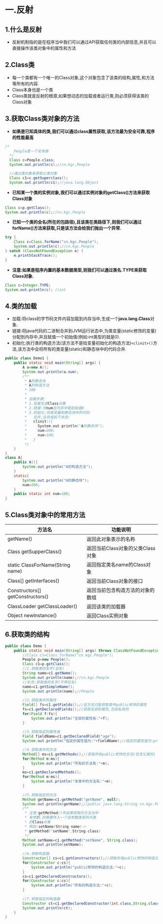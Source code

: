 # 一.反射
## 1.什么是反射
* 反射机制指的是在程序当中我们可以通过API获取任何类的内部信息,并且可以直接操作该类对象中的属性和方法

## 2.Class类
* 每一个类都有一个唯一的Class对象,这个对象包含了该类的结构,属性,和方法等所有的内容.
* Class本身也是一个类
* Class类就是反射的根源,如果想动态的加载或者运行类,则必须获得该类的Class对象

## 3.获取Class类对象的方法
* **如果是已知具体的类,我们可以通过class属性获取,该方法最为安全可靠,程序的性能最高**

```java
/*
    People是一个实体类
  */
  Class c=People.class;
  System.out.println(c);//cn.kgc.People

  //通过类对象来获取父类对象
  Class c1=c.getSuperclass();
  System.out.println(c1);//java.lang.Object	
```
* **已知某一个类的实例对象,我们可以通过实例对象的getClass()方法来获取Class对象**

```java
Class c=p.getClass();
System.out.println(c);//cn.kgc.People
```
* **已知一个类的全名(所在的包路径),且该类在类路径下,则我们可以通过forName()方法来获取,只是该方法会给我们抛出一个异常.**

```java
try {
	Class c=Class.forName("cn.kgc.People");
	System.out.println(c);//cn.kgc.People
} catch (ClassNotFoundException e) {
	e.printStackTrace();
}
```
* **注意:如果是程序内置的基本数据类型,则我们可以通过类名.TYPE来获取Class对象.**

```java
Class c=Integer.TYPE;
System.out.println(c); //int
```
## 4.类的加载
* 加载:将class的字节码文件内容加载到内存当中,生成一个**java.lang.Class**对象.
* 链接:将java代码的二进制合并到JVM运行状态中,为类变量(static修饰的变量)分配到内存中,并且赋值一个初始值(例如:int类型的就是0).
* 初始化:执行类的构造方法(该方法不是给变量初始化的构造方法)`<clinit>()`方法,该方法中会将所有的类变量(static)和静态块中的代码合并.

```java
public class Demo1 {
	public static void main(String[] args) {
		A a=new A();
		System.out.println(a.num);
		/**
		 * A的静态块
		 * A的构造方法
		 * 100
		 * 
		 * 加载步骤:
		 * 1.加载生成Class对象
		 * 2.链接:将num在内存中赋初始值0
		 * 3.初始化:将类变量和静态块中的代码
		 *   合并,合并成如下状态:
		 *   clinit(){
		 *     System.out.println("A的静态块");
		 *     num=200;
		 *     num=100;
		 *   }
		 */
	}
}
class A{
	public A(){
		System.out.println("A的构造方法");
	}
	static{
		System.out.println("A的静态块");
		num=200;
	}
    public static int num=100;
}
```
## 5.Class类对象中的常用方法
| 方法名                           | 功能说明                         |
| -------------------------------- | -------------------------------- |
| getName()                        | 返回此对象表示的名称             |
| Class getSupperClass()           | 返回当前Class对象的父类Class对象 |
| static ClassForName(String name) | 返回指定类名name的Class对象      |
| Class[] getInterfaces()          | 返回当前Class对象的接口          |
| Constructors[] getConstructors() | 返回当前包含构造方法的对象的数组 |
| ClassLoader getClassLoader()     | 返回该类的加载器                 |
| Object newInstance()             | 返回Class实例对象                |
## 6.获取类的结构
```java
public class Demo {
	public static void main(String[] args) throws ClassNotFoundException, NoSuchFieldException, SecurityException, NoSuchMethodException {
		//Class c1=Class.forName("cn.kgc.People");
		People p=new People();
		Class c1=p.getClass();
		//1.获取类的名字(全名)
		String name=c1.getName();
		System.out.println(name);//cn.kgc.People
	    //补充:获取类的名字(不带包名)
		name=c1.getSimpleName();
		System.out.println(name);//People
	
		//2.获取类中的属性
		Field[] fs=c1.getFields();//该方法只能获取类中public修饰的属性
		fs=c1.getDeclaredFields();//获取全部的属性,包括私有的
		for(Field f:fs){
			System.out.println("全部的属性有:"+f);
		}
		
		//3.获取指定的属性值
		Field fieldName=c1.getDeclaredField("age");
		System.out.println("指定的属性值为:"+fieldName);//指定的属性值为:private int cn.kgc.People.age

		//4.获取类中的方法
		Method[] ms=c1.getMethods();//获取所有public修饰的方法(包含父类的)
		for(Method m:ms){
			System.out.println("所有的方法有:"+m);
		}
		ms=c1.getDeclaredMethods();
		for(Method m:ms){
			System.out.println("本类中的方法有:"+m);
		}
		
		//5.获取指定的方法
		Method getName=c1.getMethod("getName", null);
		System.out.println(getName);//public java.lang.String cn.kgc.People.getName()
		/**
		 * 注意:getMethod()中如果获取的方法当中
		 * 有参数,则需要传入一个该参数类型所代表
		 * 的Class对象
		 * 例如:setName(String name)->
		 * getMethod("setName",String.class)
		 */
		Method setName=c1.getMethod("setName", String.class);
		System.out.println(setName);
	
		//6.获取构造器
		Constructor[] cs=c1.getConstructors();//获取所有public修饰的构造方法
		for(Constructor c:cs){
			System.out.println("public修饰的构造方法:"+c);
		}
		cs=c1.getDeclaredConstructors();
		for(Constructor c:cs){
			System.out.println("所有的构造方法:"+c);
		}
      
		//7.获取指定的构造器
		Constructor ct=c1.getDeclaredConstructor(int.class,String.class,String.class,double.class);
		System.out.println(ct);
	}
}
```